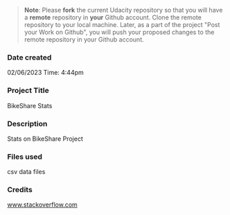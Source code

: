 >**Note**: Please **fork** the current Udacity repository so that you will have a **remote** repository in **your** Github account. Clone the remote repository to your local machine. Later, as a part of the project "Post your Work on Github", you will push your proposed changes to the remote repository in your Github account.

### Date created
02/06/2023
Time: 4:44pm

### Project Title
BikeShare Stats

### Description
Stats on BikeShare Project

### Files used
csv data files

### Credits
www.stackoverflow.com

